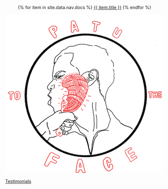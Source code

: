 <center>
   {% for item in site.data.nav.docs %}
      <span><a href="{{ item.url }}" alt="{{ item.title }}">{{ item.title }}</a></span>
   {% endfor %}
</center>

![Site logo](images/pttf.png)

[Testimonials](testimonials.html)

